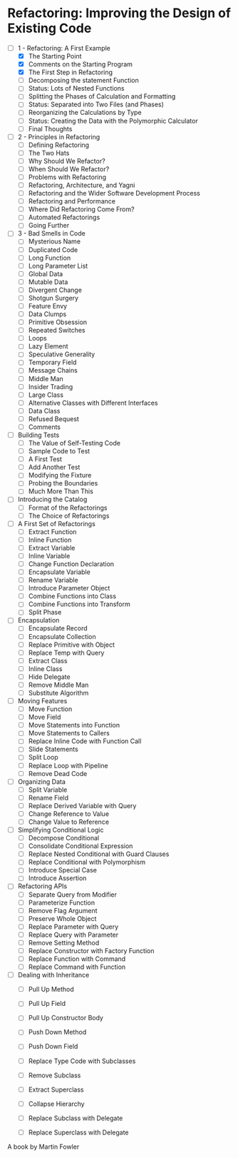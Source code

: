 # Refactoring: Improving the Design of Existing Code

- [ ] 1 - Refactoring: A First Example
  - [x] The Starting Point
  - [x] Comments on the Starting Program
  - [x] The First Step in Refactoring
  - [ ] Decomposing the statement Function
  - [ ] Status: Lots of Nested Functions
  - [ ] Splitting the Phases of Calculation and Formatting
  - [ ] Status: Separated into Two Files (and Phases)
  - [ ] Reorganizing the Calculations by Type
  - [ ] Status: Creating the Data with the Polymorphic Calculator
  - [ ] Final Thoughts
- [ ] 2 - Principles in Refactoring
  - [ ] Defining Refactoring
  - [ ] The Two Hats
  - [ ] Why Should We Refactor?
  - [ ] When Should We Refactor?
  - [ ] Problems with Refactoring
  - [ ] Refactoring, Architecture, and Yagni
  - [ ] Refactoring and the Wider Software Development Process
  - [ ] Refactoring and Performance
  - [ ] Where Did Refactoring Come From?
  - [ ] Automated Refactorings
  - [ ] Going Further
- [ ] 3 - Bad Smells in Code
  - [ ] Mysterious Name
  - [ ] Duplicated Code
  - [ ] Long Function
  - [ ] Long Parameter List
  - [ ] Global Data
  - [ ] Mutable Data
  - [ ] Divergent Change
  - [ ] Shotgun Surgery
  - [ ] Feature Envy
  - [ ] Data Clumps
  - [ ] Primitive Obsession
  - [ ] Repeated Switches
  - [ ] Loops
  - [ ] Lazy Element
  - [ ] Speculative Generality
  - [ ] Temporary Field
  - [ ] Message Chains
  - [ ] Middle Man
  - [ ] Insider Trading
  - [ ] Large Class
  - [ ] Alternative Classes with Different Interfaces
  - [ ] Data Class
  - [ ] Refused Bequest
  - [ ] Comments
- [ ] Building Tests
  - [ ] The Value of Self-Testing Code
  - [ ] Sample Code to Test
  - [ ] A First Test
  - [ ] Add Another Test
  - [ ] Modifying the Fixture
  - [ ] Probing the Boundaries
  - [ ] Much More Than This
- [ ] Introducing the Catalog
  - [ ] Format of the Refactorings
  - [ ] The Choice of Refactorings
- [ ] A First Set of Refactorings
  - [ ] Extract Function
  - [ ] Inline Function
  - [ ] Extract Variable
  - [ ] Inline Variable
  - [ ] Change Function Declaration
  - [ ] Encapsulate Variable
  - [ ] Rename Variable
  - [ ] Introduce Parameter Object
  - [ ] Combine Functions into Class
  - [ ] Combine Functions into Transform
  - [ ] Split Phase
- [ ] Encapsulation
  - [ ] Encapsulate Record
  - [ ] Encapsulate Collection
  - [ ] Replace Primitive with Object
  - [ ] Replace Temp with Query
  - [ ] Extract Class
  - [ ] Inline Class
  - [ ] Hide Delegate
  - [ ] Remove Middle Man
  - [ ] Substitute Algorithm
- [ ] Moving Features
  - [ ] Move Function
  - [ ] Move Field
  - [ ] Move Statements into Function
  - [ ] Move Statements to Callers
  - [ ] Replace Inline Code with Function Call
  - [ ] Slide Statements
  - [ ] Split Loop
  - [ ] Replace Loop with Pipeline
  - [ ] Remove Dead Code
- [ ] Organizing Data
  - [ ] Split Variable
  - [ ] Rename Field
  - [ ] Replace Derived Variable with Query
  - [ ] Change Reference to Value
  - [ ] Change Value to Reference
- [ ] Simplifying Conditional Logic
  - [ ] Decompose Conditional
  - [ ] Consolidate Conditional Expression
  - [ ] Replace Nested Conditional with Guard Clauses
  - [ ] Replace Conditional with Polymorphism
  - [ ] Introduce Special Case
  - [ ] Introduce Assertion
- [ ] Refactoring APIs
  - [ ] Separate Query from Modifier
  - [ ] Parameterize Function
  - [ ] Remove Flag Argument
  - [ ] Preserve Whole Object
  - [ ] Replace Parameter with Query
  - [ ] Replace Query with Parameter
  - [ ] Remove Setting Method
  - [ ] Replace Constructor with Factory Function
  - [ ] Replace Function with Command
  - [ ] Replace Command with Function
- [ ] Dealing with Inheritance
  - [ ] Pull Up Method
  - [ ] Pull Up Field
  - [ ] Pull Up Constructor Body
  - [ ] Push Down Method
  - [ ] Push Down Field
  - [ ] Replace Type Code with Subclasses
  - [ ] Remove Subclass
  - [ ] Extract Superclass
  - [ ] Collapse Hierarchy
  - [ ] Replace Subclass with Delegate
  - [ ] Replace Superclass with Delegate


A book by Martin Fowler

